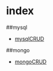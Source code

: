 # index
##mysql
* <a href="https://github.com/HuaYangFu/database/tree/mysqlCRUD">mysqlCRUD</a>

##mongo
* <a href="https://github.com/HuaYangFu/database/tree/mongoCRUD">mongoCRUD</a>
